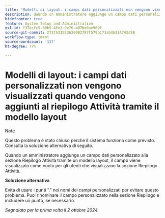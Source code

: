 ```yaml
---
title: 'Modelli di layout: i campi dati personalizzati non vengono visualizzati quando vengono aggiunti al riepilogo Attività tramite il modello layout'
description: Quando un amministratore aggiunge un campo dati personalizzato alla sezione Riepilogo Attività tramite un modello layout, il campo viene visualizzato come vuoto per gli utenti che visualizzano la sezione Riepilogo Attività.
hidefromtoc: true
feature: System Setup and Administration
exl-id: f37ecfc5-30b9-4fe2-9e76-a97be0ae969f
source-git-commit: 273f533553626082787f579b171ab4b314743d58
workflow-type: tm+mt
source-wordcount: '137'
ht-degree: 77%

---
```


# Modelli di layout: i campi dati personalizzati non vengono visualizzati quando vengono aggiunti al riepilogo Attività tramite il modello layout

>[!NOTE]
>
>Questo problema è stato chiuso perché il sistema funziona come previsto. Consulta la soluzione alternativa di seguito.

Quando un amministratore aggiunge un campo dati personalizzato alla sezione Riepilogo Attività tramite un modello layout, il campo viene visualizzato come vuoto per gli utenti che visualizzano la sezione Riepilogo Attività.

**Soluzione alternativa**

Evita di usare i punti &quot;.&quot; nei nomi dei campi personalizzati per evitare questo problema. Puoi rinominare il campo personalizzato nella sezione Riepilogo e includere un punto, se necessario.

_Segnalato per la prima volta il 2 ottobre 2024._
